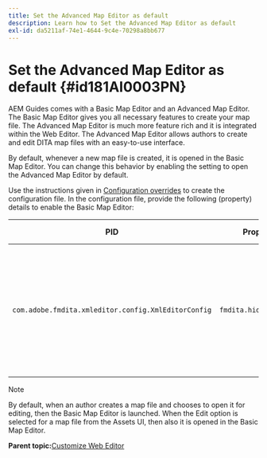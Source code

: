 ```yaml
---
title: Set the Advanced Map Editor as default
description: Learn how to Set the Advanced Map Editor as default
exl-id: da5211af-74e1-4644-9c4e-70298a8bb677
---
```

# Set the Advanced Map Editor as default {#id181AI0003PN}

AEM Guides comes with a Basic Map Editor and an Advanced Map Editor. The Basic Map Editor gives you all necessary features to create your map file. The Advanced Map Editor is much more feature rich and it is integrated within the Web Editor. The Advanced Map Editor allows authors to create and edit DITA map files with an easy-to-use interface.

By default, whenever a new map file is created, it is opened in the Basic Map Editor. You can change this behavior by enabling the setting to open the Advanced Map Editor by default.

Use the instructions given in [Configuration overrides](download-install-additional-config-override.md#) to create the configuration file. In the configuration file, provide the following \(property\) details to enable the Basic Map Editor:

|PID|Property Key|Property Value|
|---|------------|--------------|
|`com.adobe.fmdita.xmleditor.config.XmlEditorConfig`|``fmdita.hide.oldmapeditor``|Boolean \(true/false\). If you want to use the Advanced Map Editor by default, then set this property to true.<br> **Default value**: false |

>[!NOTE]
>
> By default, when an author creates a map file and chooses to open it for editing, then the Basic Map Editor is launched. When the Edit option is selected for a map file from the Assets UI, then also it is opened in the Basic Map Editor.

**Parent topic:**[Customize Web Editor](conf-web-editor.md)

